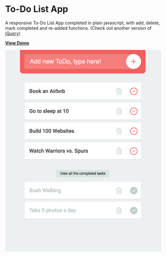 # To-Do List App
A responsive To-Do List App completed in plain javascript, with add, delete, mark completed and re-added functions. (Check out another version of [jQuery](https://github.com/chinyi3005/100websites/blob/master/24-todolist/js/dojquery.js))

[**View Demo**](https://chinyi3005.github.io/100websites/24-todolist)

![To-Do List App](./imgs/demo-todolist.png)
